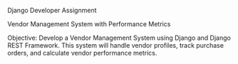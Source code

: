 Django Developer Assignment

Vendor Management System with Performance Metrics

Objective:
Develop a Vendor Management System using Django and Django REST Framework. This
system will handle vendor profiles, track purchase orders, and calculate vendor performance
metrics.


